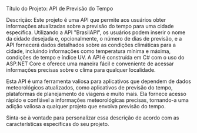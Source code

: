 Título do Projeto: API de Previsão do Tempo

Descrição: Este projeto é uma API que permite aos usuários obter informações atualizadas sobre a previsão do tempo para uma cidade específica. Utilizando a API "BrasilAPI", os usuários podem inserir o nome da cidade desejada e, opcionalmente, o número de dias de previsão, e a API fornecerá dados detalhados sobre as condições climáticas para a cidade, incluindo informações como temperatura mínima e máxima, condições de tempo e índice UV. A API é construída em C# com o uso do ASP.NET Core e oferece uma maneira fácil e conveniente de acessar informações precisas sobre o clima para qualquer localidade.

Esta API é uma ferramenta valiosa para aplicativos que dependem de dados meteorológicos atualizados, como aplicativos de previsão do tempo, plataformas de planejamento de viagens e muito mais. Ela fornece acesso rápido e confiável a informações meteorológicas precisas, tornando-a uma adição valiosa a qualquer projeto que envolva previsão do tempo.

Sinta-se à vontade para personalizar essa descrição de acordo com as características específicas do seu projeto.
